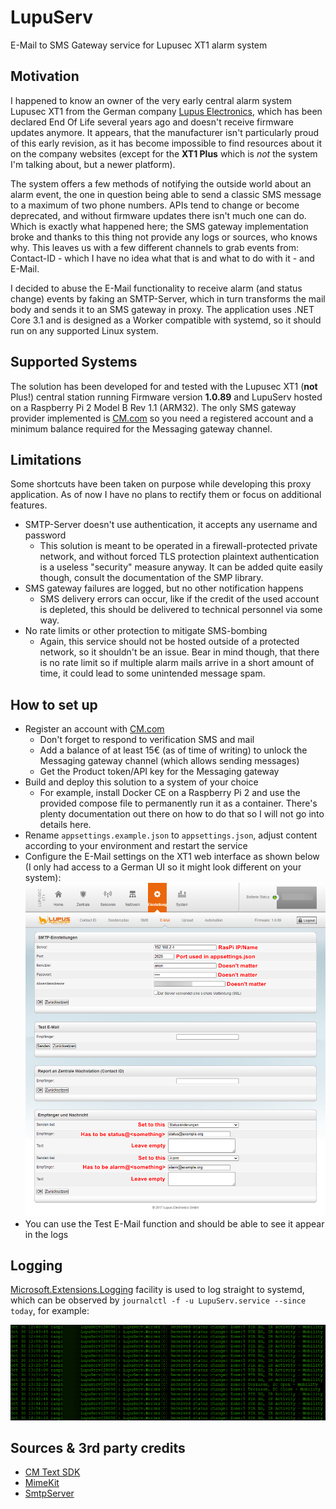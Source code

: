 # LupuServ

E-Mail to SMS Gateway service for Lupusec XT1 alarm system

## Motivation

I happened to know an owner of the very early central alarm system Lupusec XT1 from the German company [Lupus Electronics](https://www.lupus-electronics.de/en/), which has been declared End Of Life several years ago and doesn't receive firmware updates anymore. It appears, that the manufacturer isn't particularly proud of this early revision, as it has become impossible to find resources about it on the company websites (except for the **XT1 Plus** which is *not* the system I'm talking about, but a newer platform).

The system offers a few methods of notifying the outside world about an alarm event, the one in question being able to send a classic SMS message to a maximum of two phone numbers. APIs tend to change or become deprecated, and without firmware updates there isn't much one can do. Which is exactly what happened here; the SMS gateway implementation broke and thanks to this thing not provide any logs or sources, who knows why. This leaves us with a few different channels to grab events from: Contact-ID - which I have no idea what that is and what to do with it - and E-Mail.

I decided to abuse the E-Mail functionality to receive alarm (and status change) events by faking an SMTP-Server, which in turn transforms the mail body and sends it to an SMS gateway in proxy. The application uses .NET Core 3.1 and is designed as a Worker compatible with systemd, so it should run on any supported Linux system.

## Supported Systems

The solution has been developed for and tested with the Lupusec XT1 (**not** Plus!) central station running Firmware version **1.0.89** and LupuServ hosted on a Raspberry Pi 2 Model B Rev 1.1 (ARM32). The only SMS gateway provider implemented is [CM.com](https://www.cm.com/about-cm/) so you need a registered account and a minimum balance required for the Messaging gateway channel.

## Limitations

Some shortcuts have been taken on purpose while developing this proxy application. As of now I have no plans to rectify them or focus on additional features.

- SMTP-Server doesn't use authentication, it accepts any username and password
  - This solution is meant to be operated in a firewall-protected private network, and without forced TLS protection plaintext authentication is a useless "security" measure anyway. It can be added quite easily though, consult the documentation of the SMP library.
- SMS gateway failures are logged, but no other notification happens
  - SMS delivery errors can occur, like if the credit of the used account is depleted, this should be delivered to technical personnel via some way.
- No rate limits or other protection to mitigate SMS-bombing
  - Again, this service should not be hosted outside of a protected network, so it shouldn't be an issue. Bear in mind though, that there is no rate limit so if multiple alarm mails arrive in a short amount of time, it could lead to some unintended message spam.

## How to set up

- Register an account with [CM.com](https://www.cm.com/)
  - Don't forget to respond to verification SMS and mail
  - Add a balance of at least 15€ (as of time of writing) to unlock the Messaging gateway channel (which allows sending messages)
  - Get the Product token/API key for the Messaging gateway
- Build and deploy this solution to a system of your choice
  - For example, install Docker CE on a Raspberry Pi 2 and use the provided compose file to permanently run it as a container. There's plenty documentation out there on how to do that so I will not go into details here.
- Rename `appsettings.example.json` to `appsettings.json`, adjust content according to your environment and restart the service 
- Configure the E-Mail settings on the XT1 web interface as shown below (I only had access to a German UI so it might look different on your system):
  ![Settings](./assets/ygJiBqVo8R.png)
- You can use the Test E-Mail function and should be able to see it appear in the logs

## Logging

[Microsoft.Extensions.Logging](https://docs.microsoft.com/en-us/dotnet/api/microsoft.extensions.logging?view=dotnet-plat-ext-3.1) facility is used to log straight to systemd, which can be observed by `journalctl -f -u LupuServ.service --since today`, for example:

![Status](./assets/jtMyF1wvwA.png)

## Sources & 3rd party credits

- [CM Text SDK](https://github.com/cmdotcom/text-sdk-dotnet)
- [MimeKit](https://github.com/jstedfast/MimeKit)
- [SmtpServer](https://github.com/cosullivan/SmtpServer)
